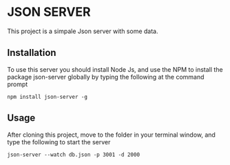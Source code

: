 # JSON SERVER

This project is a simpale Json server with some data.

## Installation

To use this server you should install Node Js, and use the NPM to install the package json-server globally by typing the following at the command prompt

```
npm install json-server -g
```

## Usage

After cloning this project, move to the folder in your terminal window, and type the following to start the server

```
json-server --watch db.json -p 3001 -d 2000
```